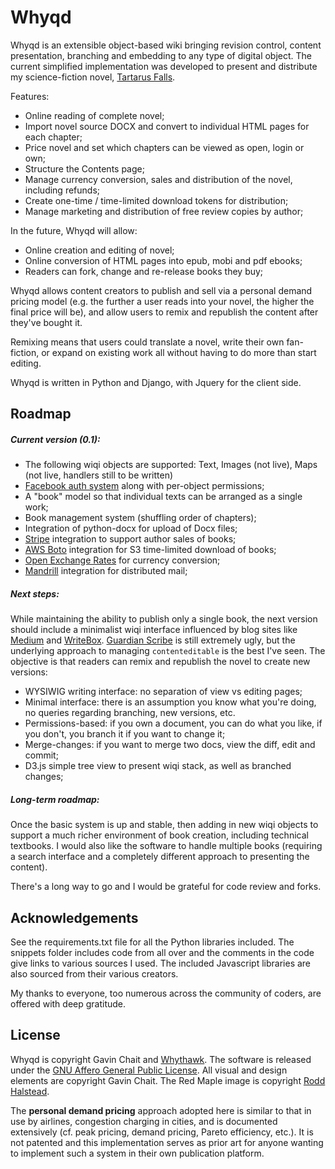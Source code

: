 Whyqd
=====

Whyqd is an extensible object-based wiki bringing revision control, content presentation, branching and embedding to any type of digital object. The current simplified implementation was developed to present and distribute my science-fiction novel, [Tartarus Falls](https://tartarusfalls.com).

Features:

- Online reading of complete novel;
- Import novel source DOCX and convert to individual HTML pages for each chapter;
- Price novel and set which chapters can be viewed as open, login or own;
- Structure the Contents page;
- Manage currency conversion, sales and distribution of the novel, including refunds;
- Create one-time / time-limited download tokens for distribution;
- Manage marketing and distribution of free review copies by author;

In the future, Whyqd will allow:

- Online creation and editing of novel;
- Online conversion of HTML pages into epub, mobi and pdf ebooks;
- Readers can fork, change and re-release books they buy;

Whyqd allows content creators to publish and sell via a personal demand pricing model (e.g. the further a user reads into your novel, the higher the final price will be), and allow users to remix and republish the content after they've bought it.

Remixing means that users could translate a novel, write their own fan-fiction, or expand on existing work all without having to do more than start editing.

Whyqd is written in Python and Django, with Jquery for the client side.

Roadmap
-------

##### Current version (0.1):

- The following wiqi objects are supported: Text, Images (not live), Maps (not live, handlers still to be written)
- [Facebook auth system](https://github.com/tschellenbach/Django-facebook) along with per-object permissions;
- A "book" model so that individual texts can be arranged as a single work;
- Book management system (shuffling order of chapters);
- Integration of python-docx for upload of Docx files;
- [Stripe](https://stripe.com/gb) integration to support author sales of books;
- [AWS Boto](https://github.com/boto/boto) integration for S3 time-limited download of books;
- [Open Exchange Rates](https://openexchangerates.org/) for currency conversion;
- [Mandrill](https://mandrill.com/) integration for distributed mail;

##### Next steps:

While maintaining the ability to publish only a single book, the next version should include a minimalist wiqi interface influenced by blog sites like [Medium](http://medium.com) and [WriteBox](http://writeboxapps.com/). [Guardian Scribe](https://github.com/guardian/scribe) is still extremely ugly, but the underlying approach to managing `contenteditable` is the best I've seen. The objective is that readers can remix and republish the novel to create new versions:

- WYSIWIG writing interface: no separation of view vs editing pages;
- Minimal interface: there is an assumption you know what you're doing, no queries regarding branching, new versions, etc.
- Permissions-based: if you own a document, you can do what you like, if you don't, you branch it if you want to change it;
- Merge-changes: if you want to merge two docs, view the diff, edit and commit;
- D3.js simple tree view to present wiqi stack, as well as branched changes;

##### Long-term roadmap:

Once the basic system is up and stable, then adding in new wiqi objects to support a much richer environment of book creation, including technical textbooks. I would also like the software to handle multiple books (requiring a search interface and a completely different approach to presenting the content).

There's a long way to go and I would be grateful for code review and forks.

Acknowledgements
----------------

See the requirements.txt file for all the Python libraries included. The snippets folder includes code from all over and the comments in the code give links to various sources I used. The included Javascript libraries are also sourced from their various creators.

My thanks to everyone, too numerous across the community of coders, are offered with deep gratitude.

License
-------

Whyqd is copyright Gavin Chait and [Whythawk](http://www.whythawk.com). The software is released under the [GNU Affero General Public License](http://www.gnu.org/licenses/agpl-3.0.html). All visual and design elements are copyright Gavin Chait. The Red Maple image is copyright [Rodd Halstead](http://www.gettyimages.co.uk/detail/photo/red-maple-fruit-samara-royalty-free-image/89736283).

The **personal demand pricing** approach adopted here is similar to that in use by airlines, congestion charging in cities, and is documented extensively (cf. peak pricing, demand pricing, Pareto efficiency, etc.). It is not patented and this implementation serves as prior art for anyone wanting to implement such a system in their own publication platform.
